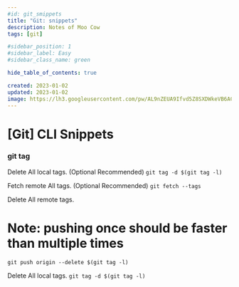 ```yaml
---
#id: git_smippets
title: "Git: snippets"
description: Notes of Moo Cow
tags: [git]

#sidebar_position: 1
#sidebar_label: Easy
#sidebar_class_name: green

hide_table_of_contents: true

created: 2023-01-02
updated: 2023-01-02
image: https://lh3.googleusercontent.com/pw/AL9nZEUA9Ifvd5Z8SXDWkeVB6AC4MPGwnXaL6kBXNPoXwOQQ2jOcZ1Jw_0p8TKK8C3ZX0e67_FOY15eDrm7aaXSQJcKtoUzC80SAQEHsaBy6qS2AqNNs5VUFNXBKm439y_1wkvmDl-PnL8ReojnIumNlEvOXBg=w800-no?authuser=0
---
```


[Git] CLI Snippets
==================

### git tag ###

Delete All local tags. (Optional Recommended)
`git tag -d $(git tag -l)`

Fetch remote All tags. (Optional Recommended)
`git fetch --tags`

Delete All remote tags.
# Note: pushing once should be faster than multiple times
`git push origin --delete $(git tag -l) `

Delete All local tags.
`git tag -d $(git tag -l)`

